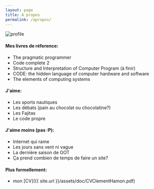```yaml
---
layout: page
title: A propos
permalink: /apropos/
---
```


![profile]({{site.baseurl}}/assets/img/profile.jpeg)

#### Mes livres de réference:
- The pragmatic programmer
- Code complete 2
- Structure and Interpretation of Computer Program (à finir)
- CODE: the hidden language of computer hardware and software
- The elements of computing systems


#### J'aime:
- Les sports nautiques
- Les débats (pain au chocolat ou chocolatine?)
- Les Fajitas
- Le code propre

#### J'aime moins (pas :P):
- Internet qui rame
- Les jours sans vent ni vague
- La dernière saison de GOT
- Ça prend combien de temps de faire un site?

#### Plus formellement:
- mon [CV]({{ site.url }}/assets/doc/CVClementHamon.pdf)